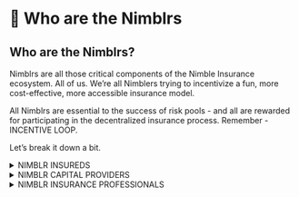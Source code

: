 # 💞 Who are the Nimblrs

## Who are the Nimblrs?

Nimblrs are all those critical components of the Nimble Insurance ecosystem. All of us. We’re all Nimblers trying to incentivize a fun, more cost-effective, more accessible insurance model.

All Nimblrs are essential to the success of risk pools - and all are rewarded for participating in the decentralized insurance process. Remember - INCENTIVE LOOP.

Let’s break it down a bit.



<details>

<summary>NIMBLR INSUREDS</summary>

These are the Nimblrs looking to buy coverage for a risk. They are willing to share their risk by paying a fee to those willing to carry that risk for them.

</details>

<details>

<summary>NIMBLR CAPITAL PROVIDERS</summary>

These are the new insurance companies. Liquidity Providers that stake to Risk Pools that cover risks for insureds. In exchange for taking that risk, LPs receive their proportionate share of the insured “fees” and a cut of the investment income generated from the Risk Pool.

</details>

<details>

<summary>NIMBLR INSURANCE PROFESSIONALS</summary>



These Nimblrs are the glue that keeps us all together. They are the peanut butter and jelly between the bread. They are the [\[click here to tell us what they are\]](mailto:hi@insurenimble.com?Subject=InsurancePros). Here are some of the Nimblrs that make up the insurance pros:

#### Underwriters

* An underwriter helps a risk pool to be the best it can - by determining the scope of coverage, terms, and performance while also analyzing market trends and other insurance models. They are critical to ensure a suitable risk pool for the LPs and the insureds. They are paid for their work and receive a portion of the investment income.

\


#### Actuaries

* Actuaries look at profitability, underwriters' work, and risk pool metrics to determine the probability of a loss, the amount of collateral the risk pools need, and the fees the insureds should pay. They are paid for their work and receive a portion of the investment income.

#### Claims Adjusters

* Claims Adjusters can help determine the coverage for a claim, if the claim meets the terms set forth by the Underwriters, and vote to approve or deny a claim. For their work, they are paid via claims rewards pools and receive a portion of the investment income.

#### Appraisers

* Appraisers are an essential part of the Normalverse Insurance Cycle and provide insight into the property's valuation and assess the amount of damage sustained to the property. They are paid for their work and receive a portion of the claims reward bounty.

</details>

